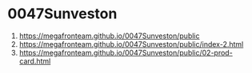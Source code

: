 # 0047Sunveston
 
1. <https://megafronteam.github.io/0047Sunveston/public>
2. <https://megafronteam.github.io/0047Sunveston/public/index-2.html>
3. <https://megafronteam.github.io/0047Sunveston/public/02-prod-card.html>